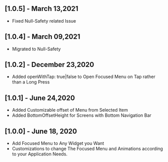 ## [1.0.5] - March 13,2021

* Fixed Null-Safety related Issue

## [1.0.4] - March 09,2021

* Migrated to Null-Safety

## [1.0.2] - December 23,2020

* Added openWithTap: true|false to Open Focused Menu on Tap rather than a Long Press

## [1.0.1] - June 24,2020

* Added Customizable offset of Menu from Selected Item
* Added BottomOffsetHeight for Screens with Bottom Navigation Bar

## [1.0.0] - June 18, 2020

* Add Focused Menu to Any Widget you Want
* Customizations to change The Focused Menu and Animations according to your Application Needs.


